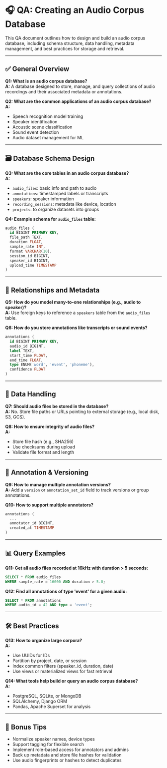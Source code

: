 # 🎧 QA: Creating an Audio Corpus Database

This QA document outlines how to design and build an audio corpus database, including schema structure, data handling, metadata management, and best practices for storage and retrieval.

---

## ✅ General Overview

**Q1: What is an audio corpus database?**  
**A:** A database designed to store, manage, and query collections of audio recordings and their associated metadata or annotations.

**Q2: What are the common applications of an audio corpus database?**  
**A:**  
- Speech recognition model training  
- Speaker identification  
- Acoustic scene classification  
- Sound event detection  
- Audio dataset management for ML

---

## 🗃️ Database Schema Design

**Q3: What are the core tables in an audio corpus database?**  
**A:**  
- `audio_files`: basic info and path to audio  
- `annotations`: timestamped labels or transcripts  
- `speakers`: speaker information  
- `recording_sessions`: metadata like device, location  
- `projects`: to organize datasets into groups

**Q4: Example schema for `audio_files` table:**  
```sql
audio_files (
  id BIGINT PRIMARY KEY,
  file_path TEXT,
  duration FLOAT,
  sample_rate INT,
  format VARCHAR(10),
  session_id BIGINT,
  speaker_id BIGINT,
  upload_time TIMESTAMP
)
```

---

## 🔁 Relationships and Metadata

**Q5: How do you model many-to-one relationships (e.g., audio to speaker)?**  
**A:** Use foreign keys to reference a `speakers` table from the `audio_files` table.

**Q6: How do you store annotations like transcripts or sound events?**  
```sql
annotations (
  id BIGINT PRIMARY KEY,
  audio_id BIGINT,
  label TEXT,
  start_time FLOAT,
  end_time FLOAT,
  type ENUM('word', 'event', 'phoneme'),
  confidence FLOAT
)
```

---

## 📂 Data Handling

**Q7: Should audio files be stored in the database?**  
**A:** No. Store file paths or URLs pointing to external storage (e.g., local disk, S3, GCS).

**Q8: How to ensure integrity of audio files?**  
**A:**  
- Store file hash (e.g., SHA256)  
- Use checksums during upload  
- Validate file format and length

---

## 🧩 Annotation & Versioning

**Q9: How to manage multiple annotation versions?**  
**A:** Add a `version` or `annotation_set_id` field to track versions or group annotations.

**Q10: How to support multiple annotators?**  
```sql
annotations (
  ...
  annotator_id BIGINT,
  created_at TIMESTAMP
)
```

---

## 📊 Query Examples

**Q11: Get all audio files recorded at 16kHz with duration > 5 seconds:**  
```sql
SELECT * FROM audio_files
WHERE sample_rate = 16000 AND duration > 5.0;
```

**Q12: Find all annotations of type 'event' for a given audio:**  
```sql
SELECT * FROM annotations
WHERE audio_id = 42 AND type = 'event';
```

---

## 🛠 Best Practices

**Q13: How to organize large corpora?**  
**A:**  
- Use UUIDs for IDs  
- Partition by project, date, or session  
- Index common filters (speaker_id, duration, date)  
- Use views or materialized views for fast retrieval

**Q14: What tools help build or query an audio corpus database?**  
**A:**  
- PostgreSQL, SQLite, or MongoDB  
- SQLAlchemy, Django ORM  
- Pandas, Apache Superset for analysis

---

## 🧠 Bonus Tips

- Normalize speaker names, device types  
- Support tagging for flexible search  
- Implement role-based access for annotators and admins  
- Back up metadata and store file hashes for validation  
- Use audio fingerprints or hashes to detect duplicates

